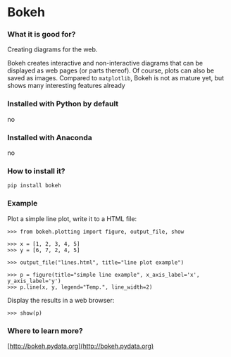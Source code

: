 
# Bokeh

### What it is good for?

Creating diagrams for the web.

Bokeh creates interactive and non-interactive diagrams that can be displayed as web pages (or parts thereof). Of course, plots can also be saved as images. Compared to `matplotlib`, Bokeh is not as mature yet, but shows many interesting features already

### Installed with Python by default

no

### Installed with Anaconda

no

### How to install it?

    pip install bokeh

### Example

Plot a simple line plot, write it to a HTML file:

    >>> from bokeh.plotting import figure, output_file, show

    >>> x = [1, 2, 3, 4, 5]
    >>> y = [6, 7, 2, 4, 5]

    >>> output_file("lines.html", title="line plot example")

    >>> p = figure(title="simple line example", x_axis_label='x', y_axis_label='y')
    >>> p.line(x, y, legend="Temp.", line_width=2)

Display the results in a web browser:

    >>> show(p)

### Where to learn more?

[http://bokeh.pydata.org](http://bokeh.pydata.org)
